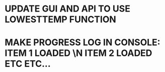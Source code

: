 # UPDATE GUI AND API TO USE LOWESTTEMP FUNCTION

# MAKE PROGRESS LOG IN CONSOLE: ITEM 1 LOADED \N ITEM 2 LOADED ETC ETC...

